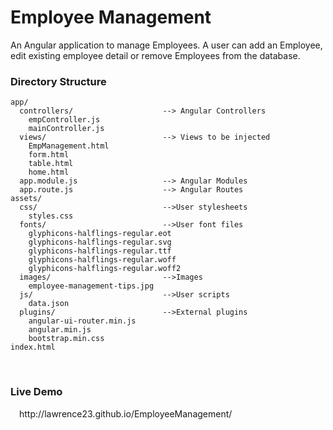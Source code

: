 <h1>Employee Management</h1>

An Angular application to manage Employees. A user can add an Employee, edit existing employee detail or remove Employees from the database.

<h3>Directory Structure</h3>

```
app/                    
  controllers/                    --> Angular Controllers
    empController.js              
    mainController.js
  views/                          --> Views to be injected
    EmpManagement.html            
    form.html              
    table.html         
    home.html
  app.module.js                   --> Angular Modules
  app.route.js                    --> Angular Routes
assets/            
  css/                            -->User stylesheets
    styles.css
  fonts/                          -->User font files
    glyphicons-halflings-regular.eot
    glyphicons-halflings-regular.svg
    glyphicons-halflings-regular.ttf
    glyphicons-halflings-regular.woff
    glyphicons-halflings-regular.woff2
  images/                         -->Images
    employee-management-tips.jpg
  js/                             -->User scripts
    data.json
  plugins/                        -->External plugins
    angular-ui-router.min.js
    angular.min.js
    bootstrap.min.css
index.html
```
<br/>
<h3>Live Demo</h3>
&emsp;http://lawrence23.github.io/EmployeeManagement/
